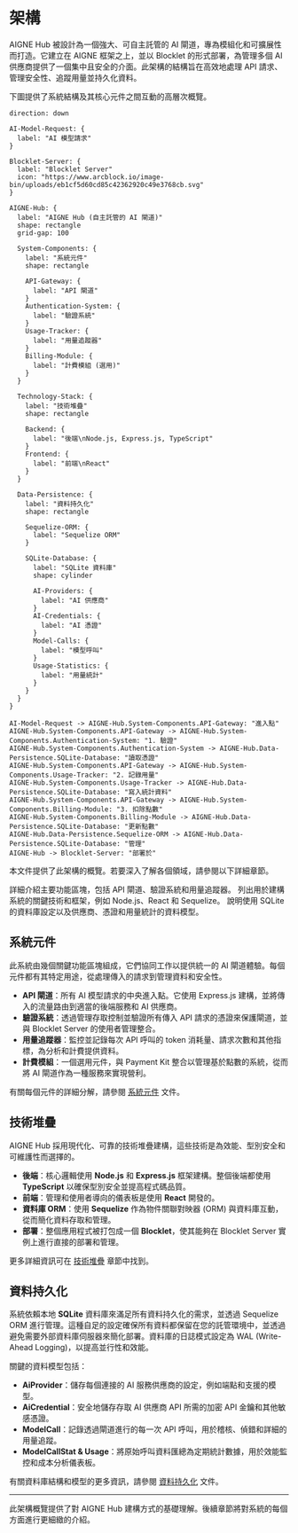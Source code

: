 # 架構

AIGNE Hub 被設計為一個強大、可自主託管的 AI 閘道，專為模組化和可擴展性而打造。它建立在 AIGNE 框架之上，並以 Blocklet 的形式部署，為管理多個 AI 供應商提供了一個集中且安全的介面。此架構的結構旨在高效地處理 API 請求、管理安全性、追蹤用量並持久化資料。

下圖提供了系統結構及其核心元件之間互動的高層次概覽。

```d2
direction: down

AI-Model-Request: { 
  label: "AI 模型請求"
}

Blocklet-Server: {
  label: "Blocklet Server"
  icon: "https://www.arcblock.io/image-bin/uploads/eb1cf5d60cd85c42362920c49e3768cb.svg"
}

AIGNE-Hub: {
  label: "AIGNE Hub (自主託管的 AI 閘道)"
  shape: rectangle
  grid-gap: 100

  System-Components: {
    label: "系統元件"
    shape: rectangle

    API-Gateway: {
      label: "API 閘道"
    }
    Authentication-System: {
      label: "驗證系統"
    }
    Usage-Tracker: {
      label: "用量追蹤器"
    }
    Billing-Module: {
      label: "計費模組 (選用)"
    }
  }

  Technology-Stack: {
    label: "技術堆疊"
    shape: rectangle

    Backend: {
      label: "後端\nNode.js, Express.js, TypeScript"
    }
    Frontend: {
      label: "前端\nReact"
    }
  }

  Data-Persistence: {
    label: "資料持久化"
    shape: rectangle

    Sequelize-ORM: {
      label: "Sequelize ORM"
    }

    SQLite-Database: {
      label: "SQLite 資料庫"
      shape: cylinder
      
      AI-Providers: {
        label: "AI 供應商"
      }
      AI-Credentials: {
        label: "AI 憑證"
      }
      Model-Calls: {
        label: "模型呼叫"
      }
      Usage-Statistics: {
        label: "用量統計"
      }
    }
  }
}

AI-Model-Request -> AIGNE-Hub.System-Components.API-Gateway: "進入點"
AIGNE-Hub.System-Components.API-Gateway -> AIGNE-Hub.System-Components.Authentication-System: "1. 驗證"
AIGNE-Hub.System-Components.Authentication-System -> AIGNE-Hub.Data-Persistence.SQLite-Database: "讀取憑證"
AIGNE-Hub.System-Components.API-Gateway -> AIGNE-Hub.System-Components.Usage-Tracker: "2. 記錄用量"
AIGNE-Hub.System-Components.Usage-Tracker -> AIGNE-Hub.Data-Persistence.SQLite-Database: "寫入統計資料"
AIGNE-Hub.System-Components.API-Gateway -> AIGNE-Hub.System-Components.Billing-Module: "3. 扣除點數"
AIGNE-Hub.System-Components.Billing-Module -> AIGNE-Hub.Data-Persistence.SQLite-Database: "更新點數"
AIGNE-Hub.Data-Persistence.Sequelize-ORM -> AIGNE-Hub.Data-Persistence.SQLite-Database: "管理"
AIGNE-Hub -> Blocklet-Server: "部署於"

```

本文件提供了此架構的概覽。若要深入了解各個領域，請參閱以下詳細章節。

<x-cards data-columns="3">
  <x-card data-title="系統元件" data-icon="lucide:blocks" data-href="/architecture/system-components">
    詳細介紹主要功能區塊，包括 API 閘道、驗證系統和用量追蹤器。
  </x-card>
  <x-card data-title="技術堆疊" data-icon="lucide:layers" data-href="/architecture/technology-stack">
    列出用於建構系統的關鍵技術和框架，例如 Node.js、React 和 Sequelize。
  </x-card>
  <x-card data-title="資料持久化" data-icon="lucide:database" data-href="/architecture/data-persistence">
    說明使用 SQLite 的資料庫設定以及供應商、憑證和用量統計的資料模型。
  </x-card>
</x-cards>

## 系統元件

此系統由幾個關鍵功能區塊組成，它們協同工作以提供統一的 AI 閘道體驗。每個元件都有其特定用途，從處理傳入的請求到管理資料和安全性。

-   **API 閘道**：所有 AI 模型請求的中央進入點。它使用 Express.js 建構，並將傳入的流量路由到適當的後端服務和 AI 供應商。
-   **驗證系統**：透過管理存取控制並驗證所有傳入 API 請求的憑證來保護閘道，並與 Blocklet Server 的使用者管理整合。
-   **用量追蹤器**：監控並記錄每次 API 呼叫的 token 消耗量、請求次數和其他指標，為分析和計費提供資料。
-   **計費模組**：一個選用元件，與 Payment Kit 整合以管理基於點數的系統，從而將 AI 閘道作為一種服務來實現營利。

有關每個元件的詳細分解，請參閱 [系統元件](./architecture-system-components.md) 文件。

## 技術堆疊

AIGNE Hub 採用現代化、可靠的技術堆疊建構，這些技術是為效能、型別安全和可維護性而選擇的。

-   **後端**：核心邏輯使用 **Node.js** 和 **Express.js** 框架建構。整個後端都使用 **TypeScript** 以確保型別安全並提高程式碼品質。
-   **前端**：管理和使用者導向的儀表板是使用 **React** 開發的。
-   **資料庫 ORM**：使用 **Sequelize** 作為物件關聯對映器 (ORM) 與資料庫互動，從而簡化資料存取和管理。
-   **部署**：整個應用程式被打包成一個 **Blocklet**，使其能夠在 Blocklet Server 實例上進行直接的部署和管理。

更多詳細資訊可在 [技術堆疊](./architecture-technology-stack.md) 章節中找到。

## 資料持久化

系統依賴本地 **SQLite** 資料庫來滿足所有資料持久化的需求，並透過 Sequelize ORM 進行管理。這種自足的設定確保所有資料都保留在您的託管環境中，並透過避免需要外部資料庫伺服器來簡化部署。資料庫的日誌模式設定為 WAL (Write-Ahead Logging)，以提高並行性和效能。

關鍵的資料模型包括：

-   **AiProvider**：儲存每個連接的 AI 服務供應商的設定，例如端點和支援的模型。
-   **AiCredential**：安全地儲存存取 AI 供應商 API 所需的加密 API 金鑰和其他敏感憑證。
-   **ModelCall**：記錄透過閘道進行的每一次 API 呼叫，用於稽核、偵錯和詳細的用量追蹤。
-   **ModelCallStat & Usage**：將原始呼叫資料匯總為定期統計數據，用於效能監控和成本分析儀表板。

有關資料庫結構和模型的更多資訊，請參閱 [資料持久化](./architecture-data-persistence.md) 文件。

---

此架構概覽提供了對 AIGNE Hub 建構方式的基礎理解。後續章節將對系統的每個方面進行更細緻的介紹。